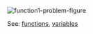 ![function1-problem-figure](png/function1-problem-figure)

See: [functions](functions), [variables](variables)
